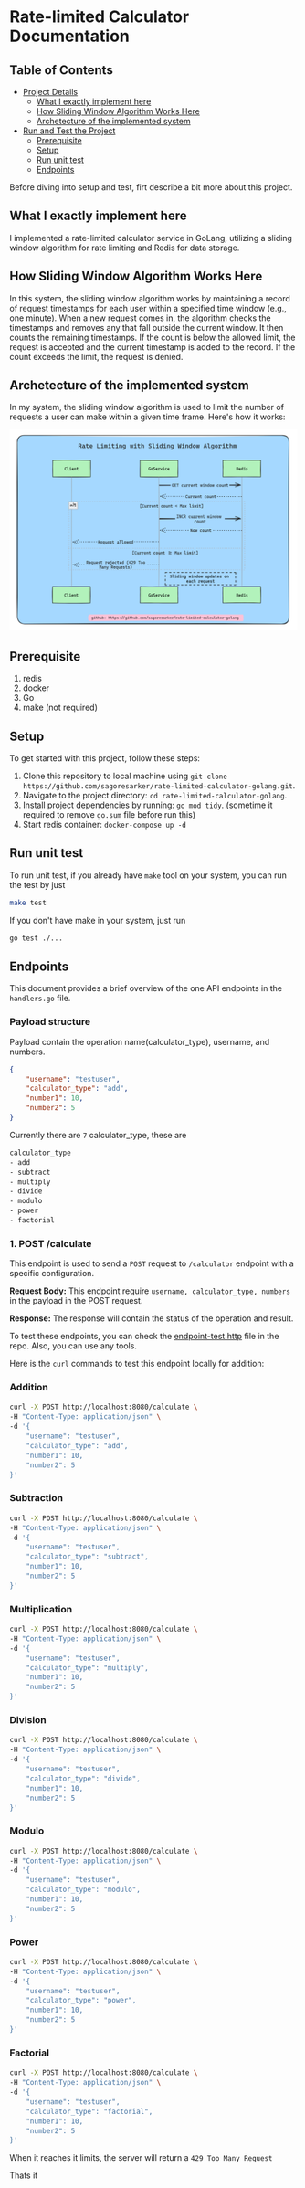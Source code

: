# Rate-limited Calculator Documentation

## Table of Contents

- [Project Details](#project-details)
  - [What I exactly implement here](#what-i-exactly-implement-here)
  - [How Sliding Window Algorithm Works Here](#how-sliding-window-algorithm-works-here)
  - [Archetecture of the implemented system](#archetecture-of-the-implemented-system)
- [Run and Test the Project](#run-and-test-the-project)
  - [Prerequisite](#prerequisite)
  - [Setup](#setup)
  - [Run unit test](#run-unit-test)
  - [Endpoints](#endpoints)

Before diving into setup and test, firt describe a bit more about this project.

## What I exactly implement here
I implemented a rate-limited calculator service in GoLang, utilizing a sliding window algorithm for rate limiting and Redis for data storage.

## How Sliding Window Algorithm Works Here
In this system, the sliding window algorithm works by maintaining a record of request timestamps for each user within a specified time window (e.g., one minute). When a new request comes in, the algorithm checks the timestamps and removes any that fall outside the current window. It then counts the remaining timestamps. If the count is below the allowed limit, the request is accepted and the current timestamp is added to the record. If the count exceeds the limit, the request is denied.

## Archetecture of the implemented system
In my system, the sliding window algorithm is used to limit the number of requests a user can make within a given time frame. Here's how it works:

![Sliding Window](docs/img/ratelimiter-sliding-window-algo.png)




## Prerequisite
1. redis
2. docker
3. Go
4. make (not required)


## Setup

To get started with this project, follow these steps:

1. Clone this repository to local machine using `git clone https://github.com/sagoresarker/rate-limited-calculator-golang.git`.
2. Navigate to the project directory: `cd rate-limited-calculator-golang`.
3. Install project dependencies by running: `go mod tidy`. (sometime it required to remove ```go.sum``` file before run this)
4. Start redis container: `docker-compose up -d`

## Run unit test
To run unit test, if you already have `make` tool on your system, you can run the test by just

```bash
make test
```

If you don't have make in your system, just run
```bash
go test ./...
```

## Endpoints

This document provides a brief overview of the one API endpoints in the `handlers.go` file.

### Payload structure
Payload contain the operation name(calculator_type), username, and numbers.

```json
{
    "username": "testuser",
    "calculator_type": "add",
    "number1": 10,
    "number2": 5
}
```

Currently there are ```7``` calculator_type, these are
```bash
calculator_type
- add
- subtract
- multiply
- divide
- modulo
- power
- factorial
```

### 1. POST /calculate

This endpoint is used to send a ```POST``` request to ```/calculator``` endpoint with a specific configuration.

**Request Body:** This endpoint require ```username, calculator_type, numbers``` in the  payload in the POST request.

**Response:** The response will contain the status of the operation and result.

To test these endpoints, you can check the [endpoint-test.http](./endpoint-test.http) file in the repo. Also, you can use any tools.

Here is the `curl` commands to test this  endpoint locally for addition:

### Addition

```bash
curl -X POST http://localhost:8080/calculate \
-H "Content-Type: application/json" \
-d '{
    "username": "testuser",
    "calculator_type": "add",
    "number1": 10,
    "number2": 5
}'
```

### Subtraction

```bash
curl -X POST http://localhost:8080/calculate \
-H "Content-Type: application/json" \
-d '{
    "username": "testuser",
    "calculator_type": "subtract",
    "number1": 10,
    "number2": 5
}'
```

### Multiplication

```bash
curl -X POST http://localhost:8080/calculate \
-H "Content-Type: application/json" \
-d '{
    "username": "testuser",
    "calculator_type": "multiply",
    "number1": 10,
    "number2": 5
}'
```


### Division

```bash
curl -X POST http://localhost:8080/calculate \
-H "Content-Type: application/json" \
-d '{
    "username": "testuser",
    "calculator_type": "divide",
    "number1": 10,
    "number2": 5
}'
```

### Modulo

```bash
curl -X POST http://localhost:8080/calculate \
-H "Content-Type: application/json" \
-d '{
    "username": "testuser",
    "calculator_type": "modulo",
    "number1": 10,
    "number2": 5
}'
```

### Power

```bash
curl -X POST http://localhost:8080/calculate \
-H "Content-Type: application/json" \
-d '{
    "username": "testuser",
    "calculator_type": "power",
    "number1": 10,
    "number2": 5
}'
```

### Factorial

```bash
curl -X POST http://localhost:8080/calculate \
-H "Content-Type: application/json" \
-d '{
    "username": "testuser",
    "calculator_type": "factorial",
    "number1": 10,
    "number2": 5
}'
```


When it reaches it limits, the server will return a ```429 Too Many Request```


Thats it






